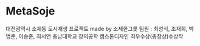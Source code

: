 # MetaSoje
대전광역시 소제동 도시재생 프로젝트 made by 소제한그릇
    팀원 : 최성식, 조재희, 박범준, 이승준, 최서연
    충남대학교 창의공학 캡스톤디자인 최우수상(총장상)수상작